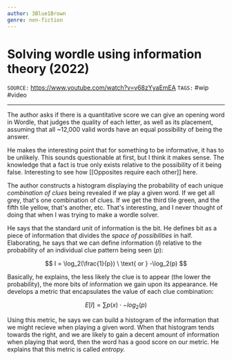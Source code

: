 ```yaml
---
author: 3Blue1Brown
genre: non-fiction
---
```

# Solving wordle using information theory (2022)
`SOURCE:` https://www.youtube.com/watch?v=v68zYyaEmEA
`TAGS:` #wip #video 

---
The author asks if there is a quantitative score we can give an opening word in Wordle, that judges the quality of each letter, as well as its placement, assuming that all ~12,000 valid words have an equal possibility of being the answer. 

He makes the interesting point that for something to be informative, it has to be unlikely. This sounds questionable at first, but I think it makes sense. The knowledge that a fact is true only exists relative to the possibility of it being false. Interesting to see how [[Opposites require each other]] here. 

The author constructs a histogram displaying the probability of each unique *combination of clues* being revealed if we play a given word. If we get all grey, that's one combination of clues. If we get the third tile green, and the fifth tile yellow, that's another, etc. That's interesting, and I never thought of doing that when I was trying to make a wordle solver. 

He says that the standard unit of information is the bit. He defines bit as a piece of information that divides the *space of possibilities* in half. Elaborating, he says that we can define information ($I$) relative to the probability of an individual clue pattern being seen ($p$): 

$$
I = \log_2(\frac{1}{p}) \ \text{ or } -\log_2(p)
$$

Basically, he explains, the less likely the clue is to appear (the lower the probability), the more bits of information we gain upon its appearance. He develops a metric that encapsulates the value of each clue combination:

$$
E[I] = \sum p(x) \cdot -log_2(p)
$$

Using this metric, he says we can build a histogram of the information that we might recieve when playing a given word. When that histogram tends towards the right, and we are likely to gain a decent amount of information when playing that word, then the word has a good score on our metric. He explains that this metric is called *entropy.* 


